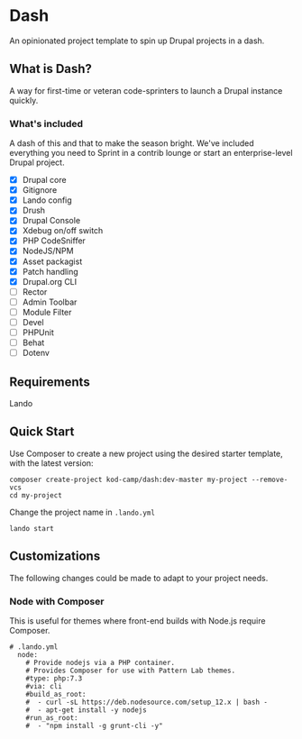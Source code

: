 # Dash

An opinionated project template to spin up Drupal projects in a dash.

## What is Dash?

A way for first-time or veteran code-sprinters to launch a Drupal instance
quickly.

### What's included

A dash of this and that to make the season bright. We've included everything you
need to Sprint in a contrib lounge or start an enterprise-level Drupal project.

- [x] Drupal core
- [x] Gitignore
- [x] Lando config
- [x] Drush
- [x] Drupal Console
- [x] Xdebug on/off switch
- [x] PHP CodeSniffer
- [x] NodeJS/NPM
- [x] Asset packagist
- [x] Patch handling
- [x] Drupal.org CLI
- [ ] Rector
- [ ] Admin Toolbar
- [ ] Module Filter
- [ ] Devel
- [ ] PHPUnit
- [ ] Behat
- [ ] Dotenv

## Requirements

Lando

## Quick Start

Use Composer to create a new project using the desired starter template, with
the latest version:

```
composer create-project kod-camp/dash:dev-master my-project --remove-vcs
cd my-project
```

Change the project name in `.lando.yml`

```
lando start
```

## Customizations

The following changes could be made to adapt to your project needs.

### Node with Composer

This is useful for themes where front-end builds with Node.js require Composer.

```
# .lando.yml
  node:
    # Provide nodejs via a PHP container.
    # Provides Composer for use with Pattern Lab themes.
    #type: php:7.3
    #via: cli
    #build_as_root:
    #  - curl -sL https://deb.nodesource.com/setup_12.x | bash -
    #  - apt-get install -y nodejs
    #run_as_root:
    #  - "npm install -g grunt-cli -y"
```
